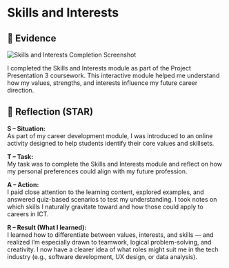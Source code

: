# Skills and Interests

## 📄 Evidence

![Skills and Interests Completion Screenshot](assets/skills-and-interests.png)

I completed the Skills and Interests module as part of the Project Presentation 3 coursework. This interactive module helped me understand how my values, strengths, and interests influence my future career direction.

## 💭 Reflection (STAR)

**S – Situation:**  
As part of my career development module, I was introduced to an online activity designed to help students identify their core values and skillsets.

**T – Task:**  
My task was to complete the Skills and Interests module and reflect on how my personal preferences could align with my future profession.

**A – Action:**  
I paid close attention to the learning content, explored examples, and answered quiz-based scenarios to test my understanding. I took notes on which skills I naturally gravitate toward and how those could apply to careers in ICT.

**R – Result (What I learned):**  
I learned how to differentiate between values, interests, and skills — and realized I’m especially drawn to teamwork, logical problem-solving, and creativity. I now have a clearer idea of what roles might suit me in the tech industry (e.g., software development, UX design, or data analysis).
